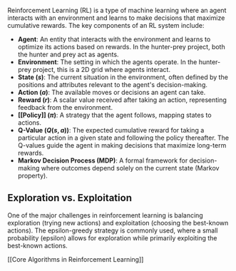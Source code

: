 Reinforcement Learning (RL) is a type of machine learning where an agent interacts with an environment and learns to make decisions that maximize cumulative rewards. The key components of an RL system include:

- **Agent**: An entity that interacts with the environment and learns to optimize its actions based on rewards. In the hunter-prey project, both the hunter and prey act as agents.
- **Environment**: The setting in which the agents operate. In the hunter-prey project, this is a 2D grid where agents interact.
- **State ($s$)**: The current situation in the environment, often defined by the positions and attributes relevant to the agent's decision-making.
- **Action ($a$)**: The available moves or decisions an agent can take.
- **Reward ($r$)**: A scalar value received after taking an action, representing feedback from the environment.
- **[[Policy]] ($\pi$)**: A strategy that the agent follows, mapping states to actions.
- **Q-Value ($Q(s, a)$)**: The expected cumulative reward for taking a particular action in a given state and following the policy thereafter. The Q-values guide the agent in making decisions that maximize long-term rewards.
- **Markov Decision Process (MDP)**: A formal framework for decision-making where outcomes depend solely on the current state (Markov property).

## Exploration vs. Exploitation

One of the major challenges in reinforcement learning is balancing exploration (trying new actions) and exploitation (choosing the best-known actions). The epsilon-greedy strategy is commonly used, where a small probability (epsilon) allows for exploration while primarily exploiting the best-known actions.

[[Core Algorithms in Reinforcement Learning]]